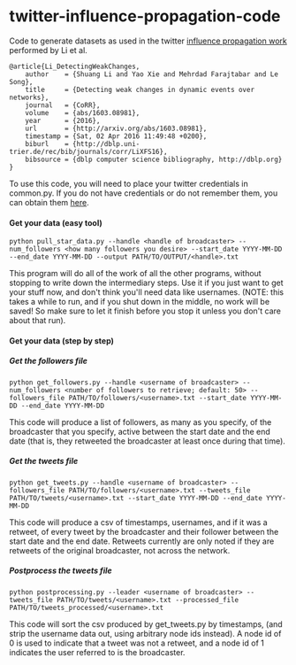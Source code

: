 # twitter-influence-propagation-code

Code to generate datasets as used in the twitter [influence propagation work](http://arxiv.org/pdf/1603.08981v1.pdf) performed by Li et al.

```
@article{Li_DetectingWeakChanges,
    author    = {Shuang Li and Yao Xie and Mehrdad Farajtabar and Le Song},
    title     = {Detecting weak changes in dynamic events over networks},
    journal   = {CoRR},
    volume    = {abs/1603.08981},
    year      = {2016},
    url       = {http://arxiv.org/abs/1603.08981},
    timestamp = {Sat, 02 Apr 2016 11:49:48 +0200},
    biburl    = {http://dblp.uni-trier.de/rec/bib/journals/corr/LiXFS16},
    bibsource = {dblp computer science bibliography, http://dblp.org}
}
```

To use this code, you will need to place your twitter credentials in common.py. If you do not have credentials or do not remember them, you can obtain them [here](https://apps.twitter.com/).

#### Get your data (easy tool)
```
python pull_star_data.py --handle <handle of broadcaster> --num_followers <how many followers you desire> --start_date YYYY-MM-DD --end_date YYYY-MM-DD --output PATH/TO/OUTPUT/<handle>.txt
```
This program will do all of the work of all the other programs, without stopping to write down the intermediary steps. Use it if you just want to get your stuff now, and don't think you'll need data like usernames. (NOTE: this takes a while to run, and if you shut down in the middle, no work will be saved! So make sure to let it finish before you stop it unless you don't care about that run).

#### Get your data (step by step)

##### Get the followers file
```
python get_followers.py --handle <username of broadcaster> --num_followers <number of followers to retrieve; default: 50> --followers_file PATH/TO/followers/<username>.txt --start_date YYYY-MM-DD --end_date YYYY-MM-DD
```
This code will produce a list of followers, as many as you specify, of the broadcaster that you specify, active between the start date and the end date (that is, they retweeted the broadcaster at least once during that time).


##### Get the tweets file

```
python get_tweets.py --handle <username of broadcaster> --followers_file PATH/TO/followers/<username>.txt --tweets_file PATH/TO/tweets/<username>.txt --start_date YYYY-MM-DD --end_date YYYY-MM-DD
```
This code will produce a csv of timestamps, usernames, and if it was a retweet, of every tweet by the broadcaster and their follower between the start date and the end date. Retweets currently are only noted if they are retweets of the original broadcaster, not across the network.


##### Postprocess the tweets file
```
python postprocessing.py --leader <username of broadcaster> --tweets_file PATH/TO/tweets/<username>.txt --processed_file PATH/TO/tweets_processed/<username>.txt
```
This code will sort the csv produced by get_tweets.py by timestamps, (and strip the username data out, using arbitrary node ids instead). A node id of 0 is used to indicate that a tweet was not a retweet, and a node id of 1 indicates the user referred to is the broadcaster.
